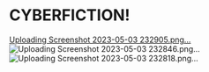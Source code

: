 # CYBERFICTION!
[Uploading Screenshot 2023-05-03 232905.png…]()
![Uploading Screenshot 2023-05-03 232846.png…]()
![Uploading Screenshot 2023-05-03 232818.png…]()
